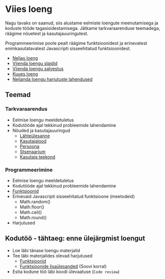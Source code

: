 # Viies loeng

Nagu tavaks on saanud, siis alustame eelmiste loengute meenutamisega ja koduste tööde tagasisidestamisega. Jätkame tarkvaraarenduse teemadega, räägime nõuetest ja kasutajauuringutest.

Programmeerimise poole pealt räägime funktsioonidest ja erinevatest enimkasutatavatest Javascripti sisseehitatud funktsioonidest.

- [Neljas loeng](../Lesson-04/README.md)
- [Viienda loengu slaidid](Slides.md)
- [Viienda loengu salvestus]()
- [Kuues loeng](../Lesson-06/README.md)
- [Neljanda loengu harjutuste lahendused]()

## Teemad

### Tarkvaraarendus

- Eelmise loengu meeldetuletus
- Kodutööde ajal tekkinud probleemide lahendamine
- Nõuded ja kasutajauuringud
  - [Lähteülesanne](../../../Subjects/Software-Development/Topics/Brief/README.md)
  - [Kasutajalood](../../../Subjects/Software-Development/Topics/User-Stories/README.md)
  - [Persoona](../../../Subjects/Software-Development/Topics/Persona/README.md)
  - [Stsenaarium](../../../Subjects/Software-Development/Topics/Scenario/README.md)
  - [Kasutaja teekond](../../../Subjects/Software-Development/Topics/User-Journey/README.md)

### Programmeerimine

- Eelmise loengu meeldetuletus
- Kodutööde ajal tekkinud probleemide lahendamine
- [Funktsioonid](../../../Subjects/Programming-Basics/Topics/Functions/README.md)
- Erinevaid Javascripti sisseehitatud funktsioone (meetodeid)
  - Math.random()
  - Math.floor()
  - Math.ceil()
  - Math.round()
- Harjutused

## Kodutöö - tähtaeg: enne ülejärgmist loengut

- Loe läbi tänase loengu materjalid
- Tee läbi materjalides olevad harjutused
  - [Funktsioonid](../../../Subjects/Programming-Basics/Topics/Functions/README.md#harjutused)
  - [Funktsioonide lisaülesanded](../../../Subjects/Programming-Basics/Topics/Functions/Exercises.md) (Soovi korral)
- Esita kodune töö läbi koodi ülevaatuse (`Code review`)
